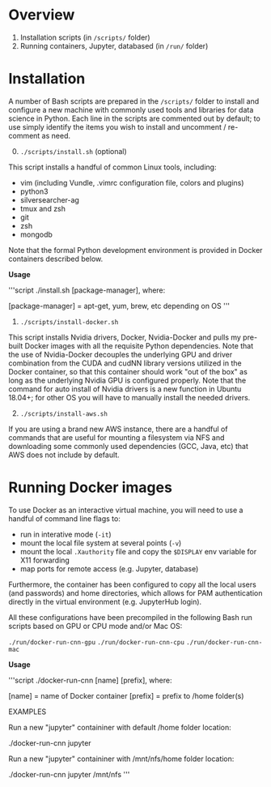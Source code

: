# Overview

1. Installation scripts (in `/scripts/` folder)
2. Running containers, Jupyter, databased (in `/run/` folder)

# Installation

A number of Bash scripts are prepared in the `/scripts/` folder to install and configure a new machine with commonly used tools and libraries for data science in Python. Each line in the scripts are commented out by default; to use simply identify the items you wish to install and uncomment / re-comment as need.

0. `./scripts/install.sh` (optional)

This script installs a handful of common Linux tools, including:

* vim (including Vundle, .vimrc configuration file, colors and plugins)
* python3
* silversearcher-ag
* tmux and zsh
* git
* zsh
* mongodb

Note that the formal Python development environment is provided in Docker containers described below.

**Usage**

'''script
./install.sh [package-manager], where:

[package-manager] = apt-get, yum, brew, etc depending on OS 
'''

1. `./scripts/install-docker.sh`

This script installs Nvidia drivers, Docker, Nvidia-Docker and pulls my pre-built Docker images with all the requisite Python dependencies. Note that the use of Nvidia-Docker decouples the underlying GPU and driver combination from the CUDA and cudNN library versions utilized in the Docker container, so that this container should work "out of the box" as long as the underlying Nvidia GPU is configured properly. Note that the command for auto install of Nvidia drivers is a new function in Ubuntu 18.04+; for other OS you will have to manually install the needed drivers.

2. `./scripts/install-aws.sh` 

If you are using a brand new AWS instance, there are a handful of commands that are useful for mounting a filesystem via NFS and downloading some commonly used dependencies (GCC, Java, etc) that AWS does not include by default.

# Running Docker images

To use Docker as an interactive virtual machine, you will need to use a handful of command line flags to:

* run in interative mode (`-it`)
* mount the local file system at several points (`-v`)
* mount the local `.Xauthority` file and copy the `$DISPLAY` env variable for X11 forwarding
* map ports for remote access (e.g. Jupyter, database)

Furthermore, the container has been configured to copy all the local users (and passwords) and home directories, which allows for PAM authentication directly in the virtual environment (e.g. JupyterHub login).

All these configurations have been precompiled in the following Bash run scripts based on GPU or CPU mode and/or Mac OS:

`./run/docker-run-cnn-gpu`
`./run/docker-run-cnn-cpu`
`./run/docker-run-cnn-mac`

**Usage**

'''script
./docker-run-cnn [name] [prefix], where:

[name]   = name of Docker container 
[prefix] = prefix to /home folder(s)

EXAMPLES 

Run a new "jupyter" containiner with default /home folder location:

./docker-run-cnn jupyter

Run a new "jupyter" containiner with /mnt/nfs/home folder location:

./docker-run-cnn jupyter /mnt/nfs
'''

